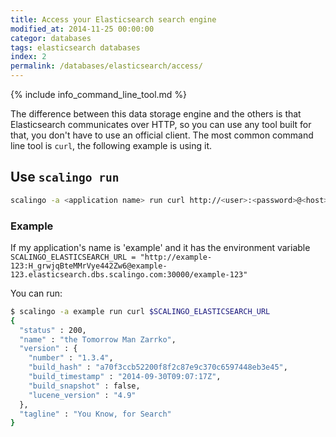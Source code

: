 ```yaml
---
title: Access your Elasticsearch search engine
modified_at: 2014-11-25 00:00:00
categor: databases
tags: elasticsearch databases
index: 2
permalink: /databases/elasticsearch/access/
---
```


{% include info_command_line_tool.md %}

The difference between this data storage engine and the others is that Elasticsearch
communicates over HTTP, so you can use any tool built for that, you don't have to use
an official client. The most common command line tool is `curl`, the following example
is using it.

## Use `scalingo run`

```bash
scalingo -a <application name> run curl http://<user>:<password>@<host>:<port>
```

### Example

If my application's name is 'example' and it has the environment variable
`SCALINGO_ELASTICSEARCH_URL = "http://example-123:H_grwjqBteMMrVye442Zw6@example-123.elasticsearch.dbs.scalingo.com:30000/example-123"`

You can run:

```bash
$ scalingo -a example run curl $SCALINGO_ELASTICSEARCH_URL
{
  "status" : 200,
  "name" : "the Tomorrow Man Zarrko",
  "version" : {
    "number" : "1.3.4",
    "build_hash" : "a70f3ccb52200f8f2c87e9c370c6597448eb3e45",
    "build_timestamp" : "2014-09-30T09:07:17Z",
    "build_snapshot" : false,
    "lucene_version" : "4.9"
  },
  "tagline" : "You Know, for Search"
}
```
